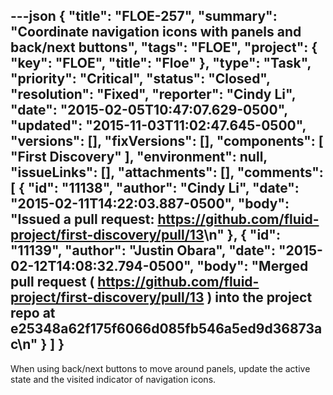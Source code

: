 ---json
{
  "title": "FLOE-257",
  "summary": "Coordinate navigation icons with panels and back/next buttons",
  "tags": "FLOE",
  "project": {
    "key": "FLOE",
    "title": "Floe"
  },
  "type": "Task",
  "priority": "Critical",
  "status": "Closed",
  "resolution": "Fixed",
  "reporter": "Cindy Li",
  "date": "2015-02-05T10:47:07.629-0500",
  "updated": "2015-11-03T11:02:47.645-0500",
  "versions": [],
  "fixVersions": [],
  "components": [
    "First Discovery"
  ],
  "environment": null,
  "issueLinks": [],
  "attachments": [],
  "comments": [
    {
      "id": "11138",
      "author": "Cindy Li",
      "date": "2015-02-11T14:22:03.887-0500",
      "body": "Issued a pull request: <https://github.com/fluid-project/first-discovery/pull/13>\n"
    },
    {
      "id": "11139",
      "author": "Justin Obara",
      "date": "2015-02-12T14:08:32.794-0500",
      "body": "Merged pull request ( <https://github.com/fluid-project/first-discovery/pull/13> ) into the project repo at e25348a62f175f6066d085fb546a5ed9d36873ac\n"
    }
  ]
}
---
When using back/next buttons to move around panels, update the active state and the visited indicator of  navigation icons.

        